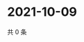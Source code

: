 # 2021-10-09

共 0 条

<!-- BEGIN -->
<!-- 最后更新时间 Sat Oct 09 2021 22:13:05 GMT+0800 (China Standard Time) -->

<!-- END -->
